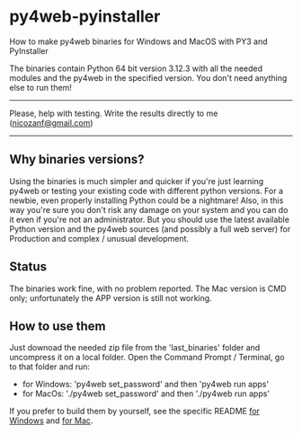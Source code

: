 # py4web-pyinstaller
How to make py4web binaries for Windows and MacOS with PY3 and PyInstaller

The binaries contain Python 64 bit version 3.12.3 with all the needed modules
and the py4web in the specified version. You don't need anything else to run them!


**********************************************************************************
Please, help with testing. Write the results directly to me (nicozanf@gmail.com)
**********************************************************************************  

## Why binaries versions?

Using the binaries is much simpler and quicker if you're just learning py4web or testing your existing code with different python
versions. For a newbie, even properly installing Python could be a nightmare! Also, in this way you're sure you don't risk any damage on
your system and you can do it even if you're not an administrator.
But you should use the latest available Python version and the py4web sources (and possibly a full web server) for Production and
complex / unusual development. 

## Status

The binaries work fine, with no problem reported. The Mac version is CMD only; unfortunately the APP version is still not working.

## How to use them

Just downoad the needed zip file from the 'last_binaries' folder and uncompress it on a local folder. Open the Command Prompt / Terminal, go to that folder and run:

* for Windows: 'py4web set_password' and then 'py4web run apps' 
* for MacOs: './py4web set_password' and then './py4web run apps' 

If you prefer to build them by yourself, see the specific README [for Windows](https://github.com/nicozanf/py4web-pyinstaller/blob/master/README_win.md) and [for Mac](https://github.com/nicozanf/py4web-pyinstaller/blob/master/README_mac.md).

